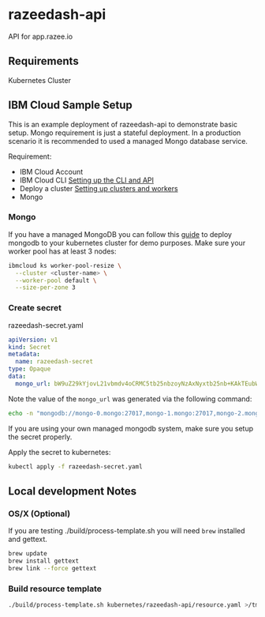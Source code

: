 # razeedash-api

API for app.razee.io

## Requirements

Kubernetes Cluster

## IBM Cloud Sample Setup

This is an example deployment of razeedash-api to demonstrate basic setup. Mongo
requirement is just a stateful deployment.  In a production scenario it is
recommended to used a managed Mongo database service.

Requirement:

- IBM Cloud Account
- IBM Cloud CLI [Setting up the CLI and API](https://cloud.ibm.com/docs/containers?topic=containers-cs_cli_install)
- Deploy a cluster [Setting up clusters and workers](https://cloud.ibm.com/docs/containers?topic=containers-clusters#clusters)
- Mongo

### Mongo

If you have a managed MongoDB you can follow this
[guide](https://developer.ibm.com/tutorials/cl-deploy-mongodb-replica-set-using-ibm-cloud-container-service/)
to deploy mongodb to your kubernetes cluster for demo purposes.  Make
sure your worker pool has at least 3 nodes:

```bash
ibmcloud ks worker-pool-resize \
  --cluster <cluster-name> \
  --worker-pool default \
  --size-per-zone 3
```

### Create secret

razeedash-secret.yaml

```yaml
apiVersion: v1
kind: Secret
metadata:
  name: razeedash-secret
type: Opaque
data:
  mongo_url: bW9uZ29kYjovL21vbmdv4oCRMC5tb25nbzoyNzAxNyxtb25nb+KAkTEubW9uZ286MjcwMTcsbW9uZ2/igJEyLm1vbmdvL215cHJvamVjdD9yZXBsaWNhU2V0PXJzMA==
```

Note the value of the `mongo_url` was generated via the following command:

<!--Markdownlint-disable MD013-->
```bash
echo -n "mongodb://mongo‑0.mongo:27017,mongo‑1.mongo:27017,mongo‑2.mongo/razeedash?replicaSet=rs0" | base64
```
<!--Markdownlint-enable MD013-->

If you are using your own managed mongodb system, make sure you
setup the secret properly.

Apply the secret to kubernetes:

```bash
kubectl apply -f razeedash-secret.yaml
```

## Local development Notes

### OS/X (Optional)

If you are testing ./build/process-template.sh you will need `brew` installed
and gettext.

```bash
brew update
brew install gettext
brew link --force gettext
```

### Build resource template

```bash
./build/process-template.sh kubernetes/razeedash-api/resource.yaml >/tmp/resource.yaml
```
